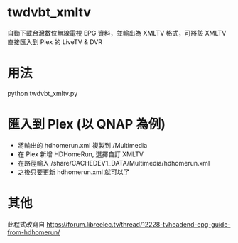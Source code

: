 # twdvbt_xmltv
自動下載台灣數位無線電視 EPG 資料，並輸出為 XMLTV 格式，可將該 XMLTV 直接匯入到 Plex 的 LiveTV & DVR

# 用法
python twdvbt_xmltv.py

# 匯入到 Plex (以 QNAP 為例)
* 將輸出的 hdhomerun.xml 複製到 /Multimedia
* 在 Plex 新增 HDHomeRun, 選擇自訂 XMLTV
* 在路徑輸入 /share/CACHEDEV1_DATA/Multimedia/hdhomerun.xml
* 之後只要更新 hdhomerun.xml 就可以了

# 其他
此程式改寫自 https://forum.libreelec.tv/thread/12228-tvheadend-epg-guide-from-hdhomerun/